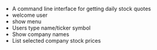 - A command line interface for getting daily stock quotes
- welcome user
- show menu 
- Users type name/ticker symbol
- Show company names 
- List selected company stock prices  